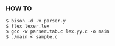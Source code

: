 ### HOW TO

	$ bison -d -v parser.y
	$ flex lexer.lex
	$ gcc -w parser.tab.c lex.yy.c -o main
	$ ./main < sample.c
